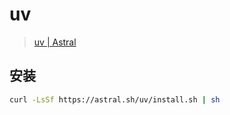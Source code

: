 # uv

> [uv | Astral](https://docs.astral.sh/uv/)


## 安装

```bash
curl -LsSf https://astral.sh/uv/install.sh | sh
```
